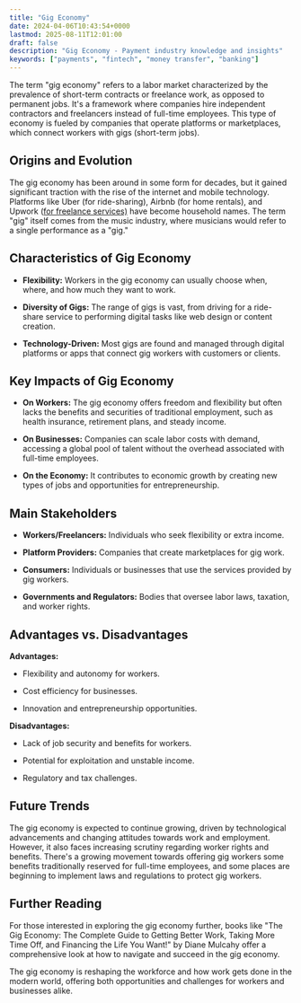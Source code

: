 ```yaml
---
title: "Gig Economy"
date: 2024-04-06T10:43:54+0000
lastmod: 2025-08-11T12:01:00
draft: false
description: "Gig Economy - Payment industry knowledge and insights"
keywords: ["payments", "fintech", "money transfer", "banking"]
---
```


The term "gig economy" refers to a labor market characterized by the prevalence of short-term contracts or freelance work, as opposed to permanent jobs. It's a framework where companies hire independent contractors and freelancers instead of full-time employees. This type of economy is fueled by companies that operate platforms or marketplaces, which connect workers with gigs (short-term jobs).

## Origins and Evolution

The gig economy has been around in some form for decades, but it gained significant traction with the rise of the internet and mobile technology. Platforms like Uber (for ride-sharing), Airbnb (for home rentals), and Upwork ([for freelance services)](https://faisalkhanllc.xyz/resources/payments-wiki/f/freelancer-economy/) have become household names. The term "gig" itself comes from the music industry, where musicians would refer to a single performance as a "gig."

## Characteristics of Gig Economy

- **Flexibility:** Workers in the gig economy can usually choose when, where, and how much they want to work.

- **Diversity of Gigs:** The range of gigs is vast, from driving for a ride-share service to performing digital tasks like web design or content creation.

- **Technology-Driven:** Most gigs are found and managed through digital platforms or apps that connect gig workers with customers or clients.

## Key Impacts of Gig Economy

- **On Workers:** The gig economy offers freedom and flexibility but often lacks the benefits and securities of traditional employment, such as health insurance, retirement plans, and steady income.

- **On Businesses:** Companies can scale labor costs with demand, accessing a global pool of talent without the overhead associated with full-time employees.

- **On the Economy:** It contributes to economic growth by creating new types of jobs and opportunities for entrepreneurship.

## Main Stakeholders

- **Workers/Freelancers:** Individuals who seek flexibility or extra income.

- **Platform Providers:** Companies that create marketplaces for gig work.

- **Consumers:** Individuals or businesses that use the services provided by gig workers.

- **Governments and Regulators:** Bodies that oversee labor laws, taxation, and worker rights.

## Advantages vs. Disadvantages 

**Advantages:**

- Flexibility and autonomy for workers.

- Cost efficiency for businesses.

- Innovation and entrepreneurship opportunities.

**Disadvantages:**

- Lack of job security and benefits for workers.

- Potential for exploitation and unstable income.

- Regulatory and tax challenges.

## Future Trends

The gig economy is expected to continue growing, driven by technological advancements and changing attitudes towards work and employment. However, it also faces increasing scrutiny regarding worker rights and benefits. There's a growing movement towards offering gig workers some benefits traditionally reserved for full-time employees, and some places are beginning to implement laws and regulations to protect gig workers.

## Further Reading

For those interested in exploring the gig economy further, books like "The Gig Economy: The Complete Guide to Getting Better Work, Taking More Time Off, and Financing the Life You Want!" by Diane Mulcahy offer a comprehensive look at how to navigate and succeed in the gig economy.

The gig economy is reshaping the workforce and how work gets done in the modern world, offering both opportunities and challenges for workers and businesses alike.